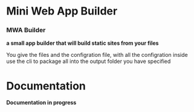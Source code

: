 # Mini Web App Builder
### MWA Builder

**a small app builder that will build static sites from your files**

You give the files and the configration file, with all the configration inside use the cli to package all into the output folder you have specified

# Documentation

**Documentation in progress**
